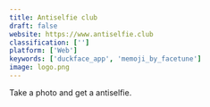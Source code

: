 ```yaml
---
title: Antiselfie club
draft: false 
website: https://www.antiselfie.club
classification: ['']
platform: ['Web']
keywords: ['duckface_app', 'memoji_by_facetune']
image: logo.png
---
```

Take a photo and get a antiselfie.